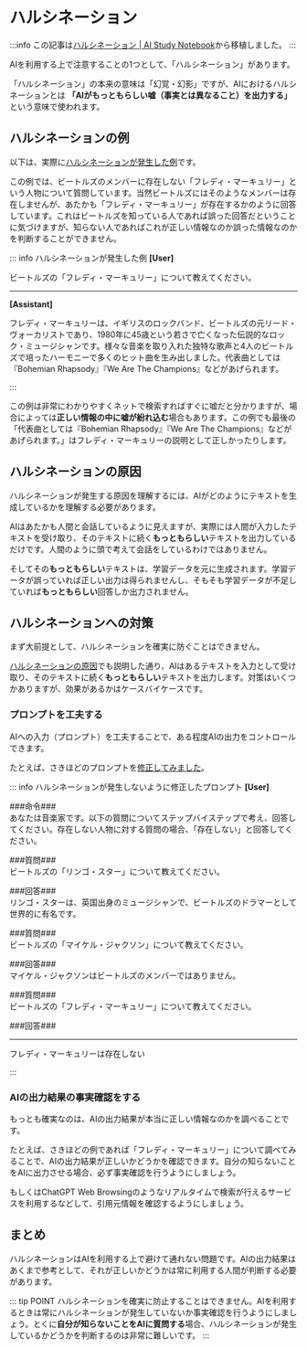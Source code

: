 # ハルシネーション

:::info
この記事は[ハルシネーション \| AI Study Notebook](https://yuheifujita.github.io/ai-study-notebook/notebook/hallucination.html)から移植しました。
:::

AIを利用する上で注意することの1つとして、「ハルシネーション」があります。

「ハルシネーション」の本来の意味は「幻覚・幻影」ですが、AIにおけるハルシネーションとは **「AIがもっともらしい嘘（事実とは異なること）を出力する」** という意味で使われます。

## ハルシネーションの例

以下は、実際に[ハルシネーションが発生した例](https://platform.openai.com/playground/p/oRHCn9E9EPGCZ6SYw4y6VxdA?model=text-davinci-003)です。

この例では、ビートルズのメンバーに存在しない「フレディ・マーキュリー」という人物について質問しています。当然ビートルズにはそのようなメンバーは存在しませんが、あたかも「フレディ・マーキュリー」が存在するかのように回答しています。これはビートルズを知っている人であれば誤った回答だということに気づけますが、知らない人であればこれが正しい情報なのか誤った情報なのかを判断することができません。

::: info ハルシネーションが発生した例
**[User]**

ビートルズの「フレディ・マーキュリー」について教えてください。

---

<!-- markdownlint-disable-next-line MD036 -->
**[Assistant]**

<!-- 無視 -->フレディ・マーキュリーは、イギリスのロックバンド、ビートルズの元リード・ヴォーカリストであり、1980年に45歳という若さで亡くなった伝説的なロック・ミュージシャンです。様々な音楽を取り入れた独特な歌声と4人のビートルズで培ったハーモニーで多くのヒット曲を生み出しました。代表曲としては『Bohemian Rhapsody』『We Are The Champions』などがあげられます。
:::

この例は非常にわかりやすくネットで検索すればすぐに嘘だと分かりますが、場合によっては**正しい情報の中に嘘が紛れ込む**場合もあります。この例でも最後の「代表曲としては『Bohemian Rhapsody』『We Are The Champions』などがあげられます。」はフレディ・マーキュリーの説明として正しかったりします。

## ハルシネーションの原因

ハルシネーションが発生する原因を理解するには、AIがどのようにテキストを生成しているかを理解する必要があります。

AIはあたかも人間と会話しているように見えますが、実際には人間が入力したテキストを受け取り、そのテキストに続く**もっともらしい**テキストを出力しているだけです。人間のように頭で考えて会話をしているわけではありません。

そしてその**もっともらしい**テキストは、学習データを元に生成されます。学習データが誤っていれば正しい出力は得られませんし、そもそも学習データが不足していれば**もっともらしい**回答しか出力されません。

## ハルシネーションへの対策

まず大前提として、ハルシネーションを確実に防ぐことはできません。

[ハルシネーションの原因](#ハルシネーションの原因)でも説明した通り、AIはあるテキストを入力として受け取り、そのテキストに続く**もっともらしい**テキストを出力します。対策はいくつかありますが、効果があるかはケースバイケースです。

### プロンプトを工夫する

AIへの入力（プロンプト）を工夫することで、ある程度AIの出力をコントロールできます。

たとえば、さきほどのプロンプトを[修正してみました](https://platform.openai.com/playground/p/VnIKTuLzXPPed61No5PESDOS?model=text-davinci-003)。

::: info ハルシネーションが発生しないように修正したプロンプト
**[User]**

<!-- markdownlint-disable-next-line MD020 MD018 -->
###命令###<br>
あなたは音楽家です。以下の質問についてステップバイステップで考え、回答してください。存在しない人物に対する質問の場合、「存在しない」と回答してください。

<!-- markdownlint-disable-next-line MD020 MD018 -->
###質問###<br>
ビートルズの「リンゴ・スター」について教えてください。

<!-- markdownlint-disable-next-line MD020 MD018 -->
###回答###<br>
リンゴ・スターは、英国出身のミュージシャンで、ビートルズのドラマーとして世界的に有名です。

<!-- markdownlint-disable-next-line MD020 MD018 -->
###質問###<br>
ビートルズの「マイケル・ジャクソン」について教えてください。

<!-- markdownlint-disable-next-line MD020 MD018 -->
###回答###<br>
マイケル・ジャクソンはビートルズのメンバーではありません。

<!-- markdownlint-disable-next-line MD020 MD018 -->
###質問###<br>
ビートルズの「フレディ・マーキュリー」について教えてください。

<!-- markdownlint-disable-next-line MD020 MD018 -->
###回答###<br>

---

フレディ・マーキュリーは存在しない

:::

### AIの出力結果の事実確認をする

もっとも確実なのは、AIの出力結果が本当に正しい情報なのかを調べることです。

たとえば、さきほどの例であれば「フレディ・マーキュリー」について調べてみることで、AIの出力結果が正しいかどうかを確認できます。自分の知らないことをAIに出力させる場合、必ず事実確認を行うようにしましょう。

もしくはChatGPT Web Browsingのようなリアルタイムで検索が行えるサービスを利用するなどして、引用元情報を確認するようにしましょう。

## まとめ

ハルシネーションはAIを利用する上で避けて通れない問題です。AIの出力結果はあくまで参考として、それが正しいかどうかは常に利用する人間が判断する必要があります。

::: tip POINT
ハルシネーションを確実に防止することはできません。AIを利用するときは常にハルシネーションが発生していないか事実確認を行うようにしましょう。とくに**自分が知らないことをAIに質問する**場合、ハルシネーションが発生しているかどうかを判断するのは非常に難しいです。
:::
